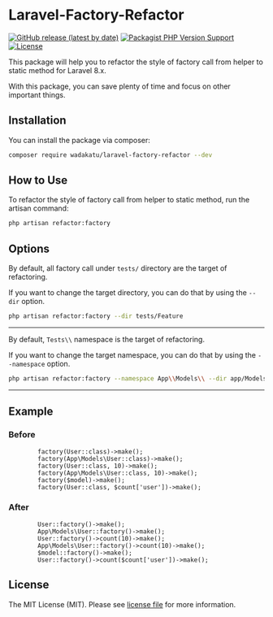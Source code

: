 # Laravel-Factory-Refactor

[![GitHub release (latest by date)](https://img.shields.io/github/v/release/wadakatu/laravel-factory-refactor?label=packagist)](https://packagist.org/packages/wadakatu/laravel-factory-refactor)
[![Packagist PHP Version Support](https://img.shields.io/packagist/php-v/wadakatu/laravel-factory-refactor)](https://packagist.org/packages/wadakatu/laravel-factory-refactor)
[![License](https://img.shields.io/badge/license-MIT-blue.svg)](https://github.com/wadakatu/laravel-factory-refactor/blob/main/LICENSE)

This package will help you to refactor the style of factory call from helper to static method for Laravel 8.x.

With this package, you can save plenty of time and focus on other important things.

## Installation

You can install the package via composer:

```bash
composer require wadakatu/laravel-factory-refactor --dev
```

## How to Use

To refactor the style of factory call from helper to static method, run the artisan command:

```bash
php artisan refactor:factory
```

## Options

By default, all factory call under `tests/` directory are the target of refactoring.

If you want to change the target directory, you can do that by using the `--dir` option.

```bash
php artisan refactor:factory --dir tests/Feature
```

---

By default, `Tests\\` namespace is the target of refactoring.

If you want to change the target namespace, you can do that by using the `--namespace` option.

```bash
php artisan refactor:factory --namespace App\\Models\\ --dir app/Models;
```

---

## Example

### Before
```phpt
        factory(User::class)->make();
        factory(App\Models\User::class)->make();
        factory(User::class, 10)->make();
        factory(App\Models\User::class, 10)->make();
        factory($model)->make();
        factory(User::class, $count['user'])->make();
```
### After
```phpt
        User::factory()->make();
        App\Models\User::factory()->make();
        User::factory()->count(10)->make();
        App\Models\User::factory()->count(10)->make();
        $model::factory()->make();
        User::factory()->count($count['user'])->make();
```

## License

The MIT License (MIT). Please see [license file](LICENSE.md) for more information.

